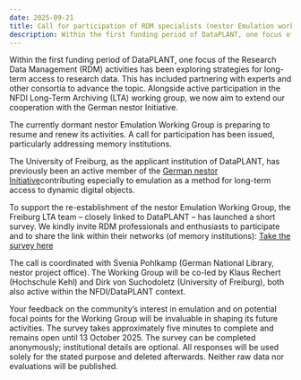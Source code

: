 ```yaml
---
date: 2025-09-21
title: Call for participation of RDM specialists (nestor Emulation working group)
description: Within the first funding period of DataPLANT, one focus of the Research Data Management (RDM) activities has been exploring strategies for long-term access to research data.
---
```


Within the first funding period of DataPLANT, one focus of the Research Data Management (RDM) activities has been 
exploring strategies for long-term access to research data. This has included partnering with experts and other 
consortia to advance the topic. Alongside active participation in the NFDI Long-Term Archiving (LTA) working 
group, we now aim to extend our cooperation with the German nestor Initiative.

The currently dormant nestor Emulation Working Group is preparing to resume and renew its activities. A call for 
participation has been issued, particularly addressing memory institutions.

The University of Freiburg, as the applicant institution of DataPLANT, has previously been an active member of 
the [German nestor Initiative](https://www.langzeitarchivierung.de)contributing especially to emulation as a 
method for long-term access to dynamic digital objects.

To support the re-establishment of the nestor Emulation Working Group, the Freiburg LTA team – closely linked to 
DataPLANT – has launched a short survey. We kindly invite RDM professionals and enthusiasts to participate and 
to share the link within their networks (of memory institutions): [Take the survey here](https://www.umfrageonline.com/c/wqzu4cww)

The call is coordinated with Svenia Pohlkamp (German National Library, nestor project office). The Working Group 
will be co-led by Klaus Rechert (Hochschule Kehl) and Dirk von Suchodoletz (University of Freiburg), both also 
active within the NFDI/DataPLANT context.

Your feedback on the community’s interest in emulation and on potential focal points for the Working Group will 
be invaluable in shaping its future activities. The survey takes approximately five minutes to complete and 
remains open until 13 October 2025. The survey can be completed anonymously; institutional details are optional. 
All responses will be used solely for the stated purpose and deleted afterwards. Neither raw data nor evaluations 
will be published.
